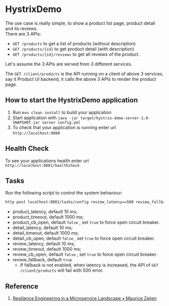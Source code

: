 # HystrixDemo
The use case is really simple, to show a product list page, product detail and its reviews.  
There are 3 APIs:
* `GET /products` to get a list of products (without description)
* `GET /products/{id}` to get product detail (with description)
* `GET /products/{id}/reviews` to get all reviews of the product.

Let's assume the 3 APIs are served from 3 different services.
 
 The `GET /client/products` is the API running on a client of above 3 services, say it Product UI backend, 
 it calls the above 3 APIs to render the product page. 

## How to start the HystrixDemo application

1. Run `mvn clean install` to build your application
1. Start application with `java -jar target/hystrix-demo-server-1.0-SNAPSHOT.jar server config.yml`
1. To check that your application is running enter url `http://localhost:8080`

## Health Check

To see your applications health enter url `http://localhost:8081/healthcheck`


## Tasks

Run the following script to control the system behaviour:
```bash
http post localhost:8081/tasks/config review_latency==500 review_fallback==false
```

* product_latency, default 10 ms;
* product_timeout, default 1000 ms;
* product_cb_open, default `false` , set `true` to force open circuit breaker.
* detail_latency, default 10 ms;
* detail_timeout, default 1000 ms;
* detail_cb_open, default `false` , set `true` to force open circuit breaker.
* review_latency, default 10 ms;
* review_timeout, default 1000 ms;
* review_cb_open, default `false` , set `true` to force open circuit breaker.
* review_fallback, default `true`
    - If fallback is not enabled, when latency is increased, the API of `GET /client/products` will fail with 500 error.
    
## Reference
1. [Resilience Engineering in a Microservice Landscape • Maurice Zeijen](https://www.youtube.com/watch?v=Rduky8rzTwc&t=514s)